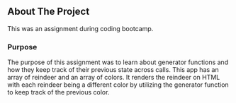 ## About The Project
This was an assignment during coding bootcamp.

### Purpose
The purpose of this assignment was to learn about generator functions and how they keep track of their previous state across calls. This app has an array of reindeer and an array of colors. It renders the reindeer on HTML with each reindeer being a different color by utilizing the generator function to keep track of the previous color.
